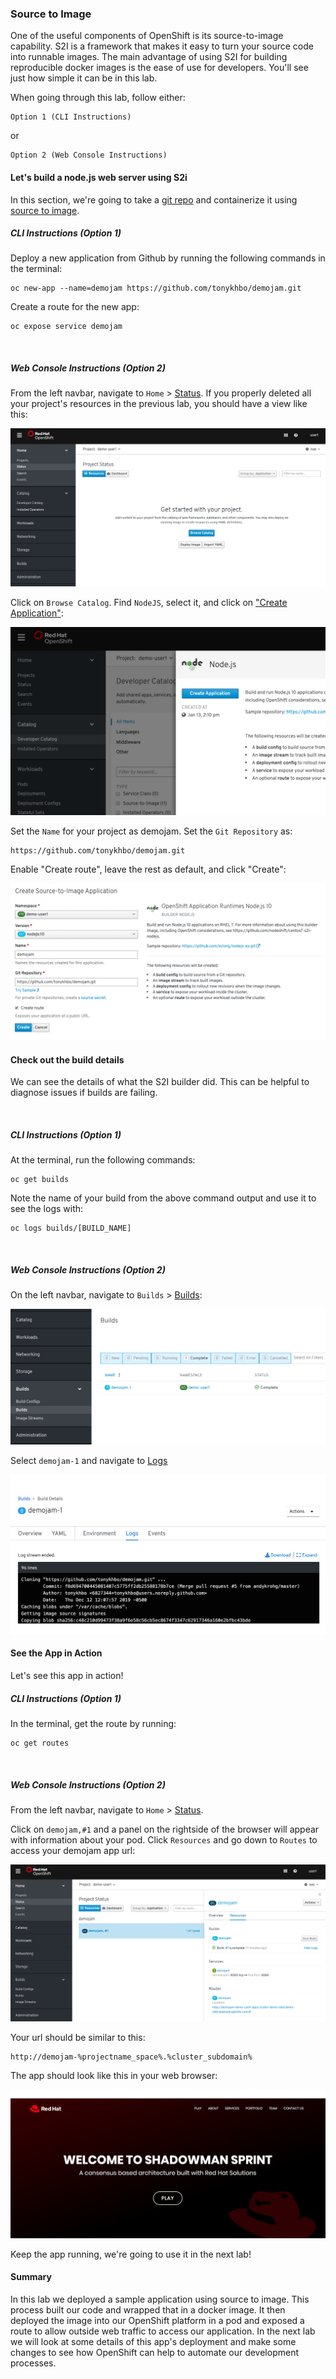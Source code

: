 ### Source to Image

One of the useful components of OpenShift is its source-to-image capability. S2I is a framework that makes it easy to turn your source code into runnable images. The main advantage of using S2I for building reproducible docker images is the ease of use for developers. You'll see just how simple it can be in this lab.
<br>

When going through this lab, follow either:
```
Option 1 (CLI Instructions)
```
or 
```
Option 2 (Web Console Instructions)
```

#### Let's build a node.js web server using S2i

In this section, we're going to take a [git repo](https://github.com/tonykhbo/demojam) and containerize it using [source to image](https://github.com/openshift/source-to-image). 

##### CLI Instructions (Option 1)

Deploy a new application from Github by running the following commands in the terminal:

```execute
oc new-app --name=demojam https://github.com/tonykhbo/demojam.git
```

Create a route for the new app:

```execute
oc expose service demojam
```

<br>

##### Web Console Instructions (Option 2)

From the left navbar, navigate to ```Home``` > [Status](%console_url%/overview/ns/%project_namespace%). If you properly deleted all your project's resources in the previous lab, you should have a view like this:

![status](images/lab3_workshop_project_status.png)

Click on ```Browse Catalog```. Find ```NodeJS```, select it, and click on ["Create Application"](%console_url%/catalog/source-to-image?imagestream=nodejs&imagestream-ns=openshift&preselected-ns=%project_namespace%): 

![create_nodejs_app](images/lab3_workshop_create_nodejs_app.png)

Set the ```Name``` for your project as demojam. Set the ```Git Repository``` as: 

```
https://github.com/tonykhbo/demojam.git
```

Enable "Create route", leave the rest as default, and click "Create":

![gitname](images/lab3_workshop_create_demojam.png)

#### Check out the build details

We can see the details of what the S2I builder did. This can be helpful to diagnose issues if builds are failing.

<br>

##### CLI Instructions (Option 1)

At the terminal, run the following commands:

```execute
oc get builds
```

Note the name of your build from the above command output and use it to see the logs with:

```
oc logs builds/[BUILD_NAME]
```

<br>

##### Web Console Instructions (Option 2)

On the left navbar, navigate to ```Builds``` > [Builds](%console_url%/k8s/ns/%project_namespace%/builds):

![demojambuild](images/lab3_workshop_demojam_builds_config.png)

Select ```demojam-1``` and navigate to [Logs](%console_url%/k8s/ns/%project_namespace%/builds/demojam-1/logs)

![djbuildlogs](images/lab3_workshop_demojam_build_logs.png)

#### See the App in Action

Let's see this app in action!

##### CLI Instructions (Option 1)

In the terminal, get the route by running:

```execute
oc get routes
```

<br>

##### Web Console Instructions (Option 2)

From the left navbar, navigate to ```Home``` > [Status](%console_url%/overview/ns/%project_namespace%). 

Click on ```demojam,#1``` and a panel on the rightside of the browser will appear with information about your pod. Click ```Resources``` and go down to ```Routes``` to access your demojam app url:

![djurl](images/lab3_workshop_demojam_url.png)

Your url should be similar to this: 

```
http://demojam-%projectname_space%.%cluster_subdomain%
```

The app should look like this in your web browser:

![djappbrowser](images/lab3_workshop_dj_app.png)

Keep the app running, we're going to use it in the next lab!

#### Summary

In this lab we deployed a sample application using source to image. This process built our code and wrapped that in a docker image. It then deployed the image into our OpenShift platform in a pod and exposed a route to allow outside web traffic to access our application. In the next lab we will look at some details of this app's deployment and make some changes to see how OpenShift can help to automate our development processes. 